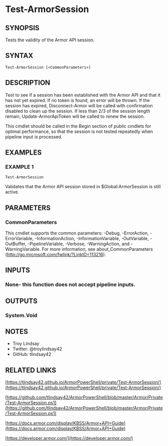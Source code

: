 # Test-ArmorSession

## SYNOPSIS
Tests the validity of the Armor API session.

## SYNTAX

```
Test-ArmorSession [<CommonParameters>]
```

## DESCRIPTION
Test to see if a session has been established with the Armor API and that it has not yet expired.
If no token is found, an error will be thrown.
If the session has expired, Disconnect-Armor will be called with confirmation disabled to clean up the session.
If less than 2/3 of the session length remain, Update-ArmorApiToken will be called to renew the session.

This cmdlet should be called in the Begin section of public cmdlets for optimal performance, so that the session is not tested repeatedly when pipeline input is processed.

## EXAMPLES

### EXAMPLE 1
```
Test-ArmorSession
```

Validates that the Armor API session stored in $Global:ArmorSession is still active.

## PARAMETERS

### CommonParameters
This cmdlet supports the common parameters: -Debug, -ErrorAction, -ErrorVariable, -InformationAction, -InformationVariable, -OutVariable, -OutBuffer, -PipelineVariable, -Verbose, -WarningAction, and -WarningVariable.
For more information, see about_CommonParameters (http://go.microsoft.com/fwlink/?LinkID=113216).

## INPUTS

### None- this function does not accept pipeline inputs.

## OUTPUTS

### System.Void

## NOTES
- Troy Lindsay
- Twitter: @troylindsay42
- GitHub: tlindsay42

## RELATED LINKS

[https://tlindsay42.github.io/ArmorPowerShell/private/Test-ArmorSession/](https://tlindsay42.github.io/ArmorPowerShell/private/Test-ArmorSession/)

[https://github.com/tlindsay42/ArmorPowerShell/blob/master/Armor/Private/Test-ArmorSession.ps1](https://github.com/tlindsay42/ArmorPowerShell/blob/master/Armor/Private/Test-ArmorSession.ps1)

[https://docs.armor.com/display/KBSS/Armor+API+Guide](https://docs.armor.com/display/KBSS/Armor+API+Guide)

[https://developer.armor.com/](https://developer.armor.com/)


